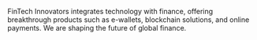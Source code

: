 FinTech Innovators integrates technology with finance, offering breakthrough products such as e-wallets, blockchain solutions, and online payments. We are shaping the future of global finance.
